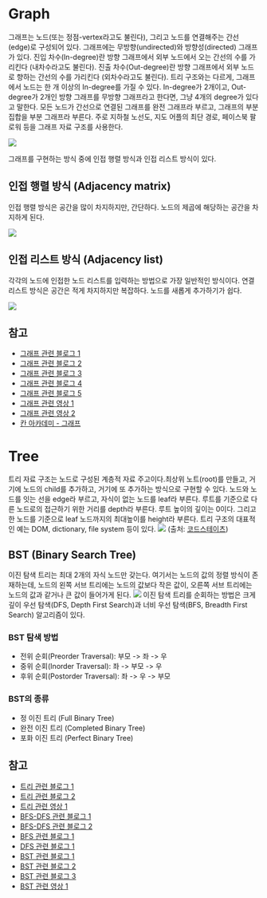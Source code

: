 # Graph

그래프는 노드(또는 정점-vertex라고도 불린다), 그리고 노드를 연결해주는 간선(edge)로 구성되어 있다. 그래프에는 무방향(undirected)와 방향성(directed) 그래프가 있다. 진입 차수(In-degree)란 방향 그래프에서 외부 노드에서 오는 간선의 수를 가리킨다 (내차수라고도 불린다). 진출 차수(Out-degree)란 방향 그래프에서 외부 노드로 향하는 간선의 수를 가리킨다 (외차수라고도 불린다). 트리 구조와는 다르게, 그래프에서 노드는 한 개 이상의 In-degree를 가질 수 있다. In-degree가 2개이고, Out-degree가 2개인 방향 그래프를 무방향 그래프라고 한다면, 그냥 4개의 degree가 있다고 말한다. 모든 노드가 간선으로 연결된 그래프를 완전 그래프라 부르고, 그래프의 부분 집합을 부분 그래프라 부른다.
주로 지하철 노선도, 지도 어플의 최단 경로, 페이스북 팔로워 등을 그래프 자료 구조를 사용한다.

![](https://images.velog.io/images/gunwooko/post/220d1cdb-b704-41ba-b9ef-8c6c31558f97/IMG-7176.jpg)

그래프를 구현하는 방식 중에 인접 행렬 방식과 인접 리스트 방식이 있다.

## 인접 행렬 방식 (Adjacency matrix)

인접 행렬 방식은 공간을 많이 차지하지만, 간단하다. 노드의 제곱에 해당하는 공간을 차지하게 된다.

![](https://images.velog.io/images/gunwooko/post/fa235501-0939-40bc-a4df-7f10f68c6762/IMG-7177.jpg)

## 인접 리스트 방식 (Adjacency list)

각각의 노드에 인접한 노드 리스트를 입력하는 방법으로 가장 일반적인 방식이다. 연결 리스트 방식은 공간은 적게 차지하지만 복잡하다. 노드를 새롭게 추가하기가 쉽다.

![](https://images.velog.io/images/gunwooko/post/555d9d7d-67d8-41f4-bcb4-534b21ff508a/IMG-7178.jpg)

## 참고

- [그래프 관련 블로그 1](https://gmlwjd9405.github.io/2018/08/13/data-structure-graph.html)
- [그래프 관련 블로그 2](https://jwlee010523.tistory.com/entry/%EA%B7%B8%EB%9E%98%ED%94%84%EC%9D%98-%EC%9D%B4%ED%95%B4%EC%99%80-%EC%A2%85%EB%A5%98)
- [그래프 관련 블로그 3](https://medium.com/@songjaeyoung92/%EC%9E%90%EB%A3%8C%EA%B5%AC%EC%A1%B0-javascript-graph-%EB%9E%80-e5d3cd3f50c4)
- [그래프 관련 블로그 4](https://www.zerocho.com/category/Algorithm/post/584b9033580277001862f16c)
- [그래프 관련 블로그 5](https://kingpodo.tistory.com/46)
- [그래프 관련 영상 1](https://www.youtube.com/watch?v=1n5XPFcvxds&list=PLqM7alHXFySEaZgcg7uRYJFBnYMLti-nh)
- [그래프 관련 영상 2](https://www.youtube.com/watch?v=gXgEDyodOJU)
- [칸 아카데미 - 그래프](https://ko.khanacademy.org/computing/computer-science/algorithms/graph-representation/a/representing-graphs)

# Tree

트리 자료 구조는 노드로 구성된 계층적 자료 주고이다.최상위 노트(root)를 만들고, 거기에 노드의 child를 추가하고, 거기에 또 추가하는 방식으로 구현할 수 있다. 노드와 노드를 잇는 선을 edge라 부르고, 자식이 없는 노드를 leaf라 부른다.
루트를 기준으로 다른 노드로의 접근하기 위한 거리를 depth라 부른다. 루트 높이의 깊이는 0이다. 그리고 한 노드를 기준으로 leaf 노드까지의 최대높이를 height라 부른다.
트리 구조의 대표적인 예는 DOM, dictionary, file system 등이 있다.
![](https://images.velog.io/images/gunwooko/post/4ba5bf2f-d943-4b54-8423-04bc360be736/tree%20data%20structure%20.png)
(출처: [코드스테이츠](https://www.codestates.com/))

## BST (Binary Search Tree)

이진 탐색 트리는 최대 2개의 자식 노드만 갖는다. 여기서는 노드의 값의 정렬 방식이 존재하는데, 노드의 왼쪽 서브 트리에는 노드의 값보다 작은 값이, 오른쪽 서브 트리에는 노드의 값과 같거나 큰 값이 들어가게 된다.
![](https://images.velog.io/images/gunwooko/post/fdfe3989-db1c-42b5-b75b-f5ceb22c92cc/eDw57vR.png)
이진 탐색 트리를 순회하는 방법은 크게 깊이 우선 탐색(DFS, Depth First Search)과 너비 우선 탐색(BFS, Breadth First Search) 알고리즘이 있다.

### BST 탐색 방법

- 전위 순회(Preorder Traversal): 부모 -> 좌 -> 우
- 중위 순회(Inorder Traversal): 좌 -> 부모 -> 우
- 후위 순회(Postorder Traversal): 좌 -> 우 -> 부모

### BST의 종류

- 정 이진 트리 (Full Binary Tree)
- 완전 이진 트리 (Completed Binary Tree)
- 포화 이진 트리 (Perfect Binary Tree)

## 참고

- [트리 관련 블로그 1](https://velog.io/@naseriansuzie/imcourseTIL4#5-data-structure---tree)
- [트리 관련 블로그 2](https://www.zerocho.com/category/Algorithm/post/580ed6eb77023c0015ee9686)
- [트리 관련 영상 1](https://www.youtube.com/watch?v=qH6yxkw0u78)
- [BFS-DFS 관련 블로그 1](https://medium.com/@jun.choi.4928/javascript%EB%A1%9C-%ED%8A%B8%EB%A6%AC-bfs-dfs-%EA%B5%AC%ED%98%84%ED%95%98%EA%B8%B0-e96bcdadd1f3)
- [BFS-DFS 관련 블로그 2](https://mygumi.tistory.com/102)
- [BFS 관련 블로그 1](https://soldonii.tistory.com/95?category=862199)
- [DFS 관련 블로그 1](https://soldonii.tistory.com/96)
- [BST 관련 블로그 1](https://velog.io/@naseriansuzie/imcourseTIL5)
- [BST 관련 블로그 2](https://velog.io/@rlcjf0014/%EC%9D%B4%EB%A8%B8%EC%8B%9C%EB%B8%8C-5%EC%9D%BC%EC%B0%A8-TIL-5-Data-Structure-Link-Graph-Tree-HashT-qmk35r18cl#%EC%9E%90%EB%B0%94%EC%8A%A4%ED%81%AC%EB%A6%BD%ED%8A%B8-%EC%9E%90%EB%A3%8C%EA%B5%AC%EC%A1%B0-%EA%B7%B8%EB%9E%98%ED%94%84-%EB%B9%84%EC%84%A0%ED%98%95%EA%B5%AC%EC%A1%B0)
- [BST 관련 블로그 3](https://initjs.org/implement-a-binary-search-tree-in-javascript-952a44ee7c26)
- [BST 관련 영상 1](https://www.youtube.com/watch?v=5cU1ILGy6dM)
